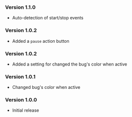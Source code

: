 ### Version 1.1.0
- Auto-detection of start/stop events

### Version 1.0.2
- Added a `pause` action button

### Version 1.0.2
- Added a setting for changed the bug's color when active

### Version 1.0.1
- Changed bug's color when active

### Version 1.0.0
- Initial release

